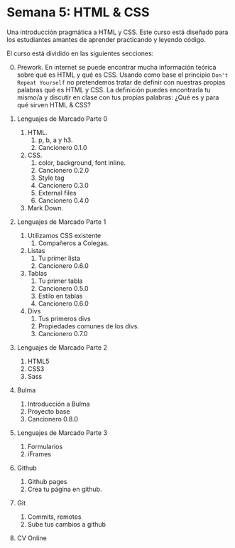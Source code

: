 # Semana 5: HTML & CSS
Una introducción pragmática a HTML y CSS. Este curso está diseñado para los estudiantes amantes de aprender practicando y leyendo código. 

El curso está dividido en las siguientes secciones:

0. Prework. En internet se puede encontrar mucha información teórica sobre qué es HTML y qué es CSS. Usando como base el principio `Don't Repeat Yourself` no pretendemos tratar de definir con nuestras propias palabras qué es HTML y CSS. La definición puedes encontrarla tu mismo/a y discutir en clase con tus propias palabras: ¿Qué es y para qué sirven HTML & CSS?
1. Lenguajes de Marcado Parte 0
    1. HTML.
        1. p, b, a y h3.
        2. Cancionero 0.1.0
    2. CSS. 
        1. color, background, font inline.
        2. Cancionero 0.2.0
        3. Style tag
        4. Cancionero 0.3.0
        5. External files
        6. Cancionero 0.4.0
    3. Mark Down.
2. Lenguajes de Marcado Parte 1
    1. Utilizamos CSS existente
        1. Compañeros a Colegas.
    2. Listas
        1. Tu primer lista
        2. Cancionero 0.6.0
    3. Tablas
        1. Tu primer tabla
        2. Cancionero 0.5.0
        3. Estilo en tablas
        4. Cancionero 0.6.0
    4. Divs
        1. Tus primeros divs
        2. Propiedades comunes de los divs.
        3. Cancionero 0.7.0      
3. Lenguajes de Marcado Parte 2
    1. HTML5
    2. CSS3
    3. Sass

4. Bulma
    1. Introducción a Bulma
      1. Proyecto base
      2. Cancionero 0.8.0
5. Lenguajes de Marcado Parte 3
    1. Formularios
    2. iFrames
6. Github
    1. Github pages
    2. Crea tu página en github.
7. Git
    1. Commits, remotes
    2. Sube tus cambios a github
8. CV Online
  


